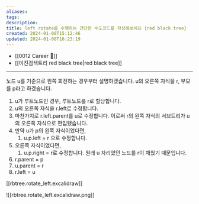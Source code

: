 ```yaml
---
aliases: 
tags: 
description:
title: left rotate를 수행하는 간단한 수도코드를 작성해보세요 {red black tree}
created: 2024-01-08T15:12:46
updated: 2024-01-08T16:23:19
---
```

- [[0012 Career 💼]]
- [[이진검색트리 red black tree|red black tree]]
---
노드 u를 기준으로 왼쪽 회전하는 경우부터 설명하겠습니다. u의 오른쪽 자식을 r, 부모를 p라고 하겠습니다.
1. u가 루트노드인 경우, 루트노드를 r로 할당합니다.
2. u의 오른쪽 자식을 r.left로 수정합니다.
3. 마찬가지로 r.left.parent를 u로 수정합니다. 이로써 r의 왼쪽 자식의 서브트리가 u의 오른쪽 자식으로 편입됐습니다.
4. 만약 u가 p의 왼쪽 자식이었다면,
	1. u.p.left = r 으로 수정합니다.
5. 오른쪽 자식이었다면,
	1. u.p.right = r로 수정합니다. 원래 u 자리였던 노드를 r이 채웠기 때문입니다.
6. r.parent = p
7. u.parent = r
8. r.left = u

[[rbtree.rotate_left.excalidraw]]

![[rbtree.rotate_left.excalidraw.png]]
